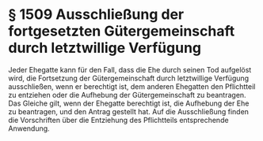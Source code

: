 # § 1509 Ausschließung der fortgesetzten Gütergemeinschaft durch letztwillige Verfügung
Jeder Ehegatte kann für den Fall, dass die Ehe durch seinen Tod aufgelöst wird, die Fortsetzung der Gütergemeinschaft durch letztwillige Verfügung ausschließen, wenn er berechtigt ist, dem anderen Ehegatten den Pflichtteil zu entziehen oder die Aufhebung der Gütergemeinschaft zu beantragen. Das Gleiche gilt, wenn der Ehegatte berechtigt ist, die Aufhebung der Ehe zu beantragen, und den Antrag gestellt hat. Auf die Ausschließung finden die Vorschriften über die Entziehung des Pflichtteils entsprechende Anwendung.